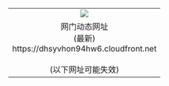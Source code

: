 ﻿<table>
  <tr></tr>
  <tr><td colspan=2 align=center><img src="https://dhsyvhon94hw6.cloudfront.net/Up/oGate.jpg" /></td></tr>
  <tr><td colspan=2 align=center>网门动态网址<br/>(最新)
<br>https://dhsyvhon94hw6.cloudfront.net
<br/><br/>(以下网址可能失效)
    </td>
  </tr>
</table>
